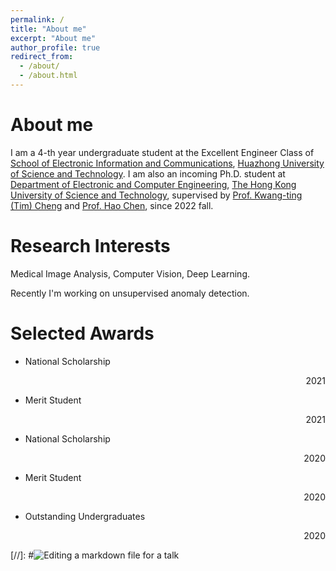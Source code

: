 ```yaml
---
permalink: /
title: "About me"
excerpt: "About me"
author_profile: true
redirect_from: 
  - /about/
  - /about.html
---
```




# About me

I am a 4-th year undergraduate student at the Excellent Engineer Class of [School of Electronic Information and Communications](http://ei.hust.edu.cn/), [Huazhong University of Science and Technology](https://www.hust.edu.cn/). I am also an incoming Ph.D. student at [Department of Electronic and Computer Engineering](https://ece.hkust.edu.hk/), [The Hong Kong University of Science and Technology](https://hkust.edu.hk/), supervised by [Prof. Kwang-ting (Tim) Cheng](https://seng.hkust.edu.hk/about/people/faculty/tim-kwang-ting-cheng) and [Prof. Hao Chen](https://cse.hkust.edu.hk/~jhc/), since 2022 fall.



# Research Interests

Medical Image Analysis, Computer Vision, Deep Learning.

Recently I'm working on unsupervised anomaly detection.



Selected Awards
======
- National Scholarship	<p align="right">2021</p>
- Merit Student	<p align="right">2021</p>
- National Scholarship	<p align="right">2020</p>
- Merit Student	<p align="right">2020</p>
- Outstanding Undergraduates	<p align="right">2020</p>



[//]: #![Editing a markdown file for a talk](/images/editing-talk.png)


